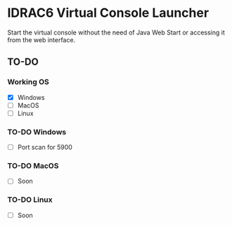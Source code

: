 # IDRAC6 Virtual Console Launcher
Start the virtual console without the need of Java Web Start or accessing it from the web interface.

## TO-DO
### Working OS
- [X] Windows
- [ ] MacOS
- [ ] Linux

### TO-DO Windows

- [ ] Port scan for 5900

### TO-DO MacOS

- [ ] Soon

### TO-DO Linux

- [ ] Soon

